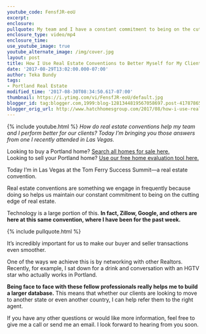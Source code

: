 ```yaml
---
youtube_code: FensfJR-eoU
excerpt:
enclosure:
pullquote: My team and I have a constant commitment to being on the cutting edge of real estate.
enclosure_type: video/mp4
enclosure_time:
use_youtube_image: true
youtube_alternate_image: /img/cover.jpg
layout: post
title: How I Use Real Estate Conventions to Better Myself for My Clients
date: '2017-08-29T13:02:00.000-07:00'
author: Teka Bundy
tags:
- Portland Real Estate
modified_time: '2017-08-30T08:34:50.617-07:00'
thumbnail: https://i.ytimg.com/vi/FensfJR-eoU/default.jpg
blogger_id: tag:blogger.com,1999:blog-1281344819567058697.post-4178786597235217068
blogger_orig_url: http://www.hatchhomesgroup.com/2017/08/how-i-use-real-estate-conventions-to.html
---
```

{% include youtube.html %}
*How do real estate conventions help my team and I perform better for our clients? Today I’m bringing you those answers from one I recently attended in Las Vegas.*

Looking to buy a Portland home? <a href="http://www.hatchhomes.com/results-gallery/?sort=popularity&status=A">Search all homes for sale here.</a><br>
Looking to sell your Portland home? <a href="http://www.hatchhomes.com/Sell/">Use our free home evaluation tool here.</a>


Today I’m in Las Vegas at the Tom Ferry Success Summit—a real estate convention.

Real estate conventions are something we engage in frequently because doing so helps us maintain our constant commitment to being on the cutting edge of real estate.

Technology is a large portion of this. **In fact, Zillow, Google, and others are here at this same convention, where I have been for the past week.**

{% include pullquote.html %}

It’s incredibly important for us to make our buyer and seller transactions even smoother.

One of the ways we achieve this is by networking with other Realtors. Recently, for example, I sat down for a drink and conversation with an HGTV star who actually works in Portland.

**Being face to face with these fellow professionals really helps me to build a larger database.** This means that whether our clients are looking to move to another state or even another country, I can help refer them to the right agent.

If you have any other questions or would like more information, feel free to give me a call or send me an email. I look forward to hearing from you soon.
